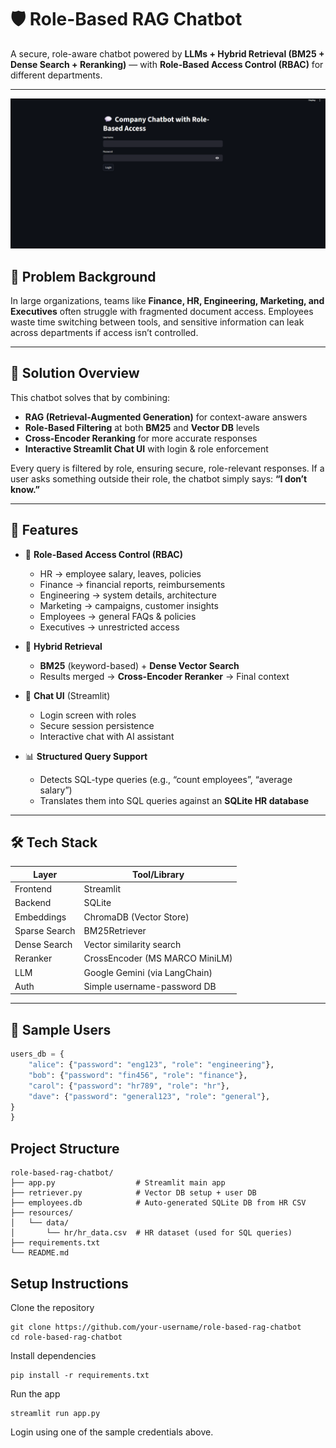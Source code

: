 # 🛡️ Role-Based RAG Chatbot  

A secure, role-aware chatbot powered by **LLMs + Hybrid Retrieval (BM25 + Dense Search + Reranking)** — with **Role-Based Access Control (RBAC)** for different departments.  

---

![Project Architecture](archietecture.png)


## 🧩 Problem Background  

In large organizations, teams like **Finance, HR, Engineering, Marketing, and Executives** often struggle with fragmented document access. Employees waste time switching between tools, and sensitive information can leak across departments if access isn’t controlled.  

---

## 🧠 Solution Overview  

This chatbot solves that by combining:  

- **RAG (Retrieval-Augmented Generation)** for context-aware answers  
- **Role-Based Filtering** at both **BM25** and **Vector DB** levels  
- **Cross-Encoder Reranking** for more accurate responses  
- **Interactive Streamlit Chat UI** with login & role enforcement  

Every query is filtered by role, ensuring secure, role-relevant responses. If a user asks something outside their role, the chatbot simply says: **“I don’t know.”**  

---

## 🚀 Features  

- 🔐 **Role-Based Access Control (RBAC)**  
  - HR → employee salary, leaves, policies  
  - Finance → financial reports, reimbursements  
  - Engineering → system details, architecture  
  - Marketing → campaigns, customer insights  
  - Employees → general FAQs & policies  
  - Executives → unrestricted access  

- 🧠 **Hybrid Retrieval**  
  - **BM25** (keyword-based) + **Dense Vector Search**  
  - Results merged → **Cross-Encoder Reranker** → Final context  

- 💬 **Chat UI** (Streamlit)  
  - Login screen with roles  
  - Secure session persistence  
  - Interactive chat with AI assistant  

- 📊 **Structured Query Support**  
  - Detects SQL-type queries (e.g., “count employees”, “average salary”)  
  - Translates them into SQL queries against an **SQLite HR database**  

---

## 🛠 Tech Stack  

| Layer          | Tool/Library |
|----------------|-------------|
| Frontend       | Streamlit |
| Backend        | SQLite |
| Embeddings     | ChromaDB (Vector Store) |
| Sparse Search  | BM25Retriever |
| Dense Search   | Vector similarity search |
| Reranker       | CrossEncoder (MS MARCO MiniLM) |
| LLM            | Google Gemini (via LangChain) |
| Auth           | Simple username-password DB |

---

## 🧪 Sample Users  

```python
users_db = {
    "alice": {"password": "eng123", "role": "engineering"},
    "bob": {"password": "fin456", "role": "finance"},
    "carol": {"password": "hr789", "role": "hr"},
    "dave": {"password": "general123", "role": "general"},
}
}

```
## Project Structure
```
role-based-rag-chatbot/
├── app.py                  # Streamlit main app
├── retriever.py            # Vector DB setup + user DB
├── employees.db            # Auto-generated SQLite DB from HR CSV
├── resources/
│   └── data/
│       └── hr/hr_data.csv  # HR dataset (used for SQL queries)
├── requirements.txt
└── README.md
```


## Setup Instructions

Clone the repository
```
git clone https://github.com/your-username/role-based-rag-chatbot
cd role-based-rag-chatbot
```

Install dependencies
```
pip install -r requirements.txt
```

Run the app

```
streamlit run app.py
```

Login using one of the sample credentials above.




